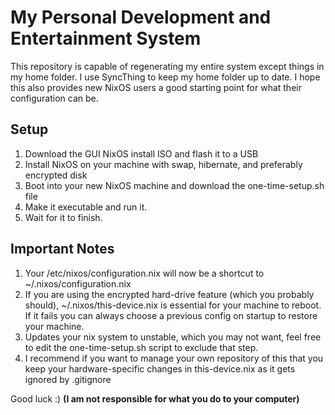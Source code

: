 # My Personal Development and Entertainment System

This repository is capable of regenerating my entire system except things in my
home folder. I use SyncThing to keep my home folder up to date. I hope this also
provides new NixOS users a good starting point for what their configuration can
be.

## Setup

1. Download the GUI NixOS install ISO and flash it to a USB
2. Install NixOS on your machine with swap, hibernate, and preferably encrypted
   disk
3. Boot into your new NixOS machine and download the one-time-setup.sh file
4. Make it executable and run it.
5. Wait for it to finish.

## Important Notes

1. Your /etc/nixos/configuration.nix will now be a shortcut to
   ~/.nixos/configuration.nix
2. If you are using the encrypted hard-drive feature (which you probably
   should), ~/.nixos/this-device.nix is essential for your machine to reboot. If
it fails you can always choose a previous config on startup to restore your
machine.
3. Updates your nix system to unstable, which you may not want, feel free to
   edit the one-time-setup.sh script to exclude that step.
4. I recommend if you want to manage your own repository of this that you keep
   your hardware-specific changes in this-device.nix as it gets ignored by
   .gitignore

Good luck :) **(I am not responsible for what you do to your computer)**
